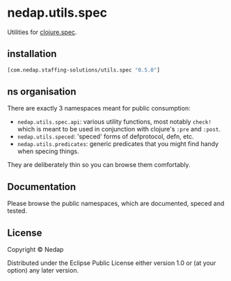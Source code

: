 # nedap.utils.spec

Utilities for [clojure.spec](https://github.com/clojure/spec.alpha).

## installation

```clojure
[com.nedap.staffing-solutions/utils.spec "0.5.0"]
````

## ns organisation

There are exactly 3 namespaces meant for public consumption:

* `nedap.utils.spec.api`: various utility functions, most notably `check!` which is meant to be used in conjunction with clojure's `:pre` and `:post`. 
* `nedap.utils.speced`: 'speced' forms of defprotocol, defn, etc.
* `nedap.utils.predicates`: generic predicates that you might find handy when specing things.

They are deliberately thin so you can browse them comfortably.

## Documentation

Please browse the public namespaces, which are documented, speced and tested.

## License

Copyright © Nedap

Distributed under the Eclipse Public License either version 1.0 or (at
your option) any later version.
